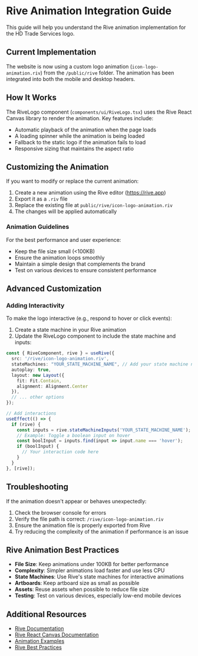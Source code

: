 # Rive Animation Integration Guide

This guide will help you understand the Rive animation implementation for the HD Trade Services logo.

## Current Implementation

The website is now using a custom logo animation (`icon-logo-animation.riv`) from the `/public/rive` folder. The animation has been integrated into both the mobile and desktop headers.

## How It Works

The RiveLogo component (`components/ui/RiveLogo.tsx`) uses the Rive React Canvas library to render the animation. Key features include:

- Automatic playback of the animation when the page loads
- A loading spinner while the animation is being loaded
- Fallback to the static logo if the animation fails to load
- Responsive sizing that maintains the aspect ratio

## Customizing the Animation

If you want to modify or replace the current animation:

1. Create a new animation using the Rive editor (https://rive.app)
2. Export it as a `.riv` file
3. Replace the existing file at `public/rive/icon-logo-animation.riv`
4. The changes will be applied automatically

### Animation Guidelines

For the best performance and user experience:

- Keep the file size small (<100KB)
- Ensure the animation loops smoothly
- Maintain a simple design that complements the brand
- Test on various devices to ensure consistent performance

## Advanced Customization

### Adding Interactivity

To make the logo interactive (e.g., respond to hover or click events):

1. Create a state machine in your Rive animation
2. Update the RiveLogo component to include the state machine and inputs:

```typescript
const { RiveComponent, rive } = useRive({
  src: '/rive/icon-logo-animation.riv',
  stateMachines: "YOUR_STATE_MACHINE_NAME", // Add your state machine name
  autoplay: true,
  layout: new Layout({
    fit: Fit.Contain,
    alignment: Alignment.Center
  }),
  // ... other options
});

// Add interactions
useEffect(() => {
  if (rive) {
    const inputs = rive.stateMachineInputs('YOUR_STATE_MACHINE_NAME');
    // Example: Toggle a boolean input on hover
    const boolInput = inputs.find(input => input.name === 'hover');
    if (boolInput) {
      // Your interaction code here
    }
  }
}, [rive]);
```

## Troubleshooting

If the animation doesn't appear or behaves unexpectedly:

1. Check the browser console for errors
2. Verify the file path is correct: `/rive/icon-logo-animation.riv`
3. Ensure the animation file is properly exported from Rive
4. Try reducing the complexity of the animation if performance is an issue

## Rive Animation Best Practices

- **File Size**: Keep animations under 100KB for better performance
- **Complexity**: Simpler animations load faster and use less CPU
- **State Machines**: Use Rive's state machines for interactive animations
- **Artboards**: Keep artboard size as small as possible
- **Assets**: Reuse assets when possible to reduce file size
- **Testing**: Test on various devices, especially low-end mobile devices

## Additional Resources

- [Rive Documentation](https://rive.app/docs/)
- [Rive React Canvas Documentation](https://help.rive.app/runtimes/overview/react)
- [Animation Examples](https://rive.app/community/)
- [Rive Best Practices](https://rive.app/docs/getting-started/best-practices) 